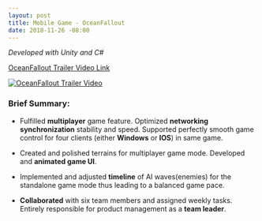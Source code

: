 ```yaml
---
layout: post
title: Mobile Game - OceanFallout
date: 2018-11-26 -08:00
---
```


*Developed with Unity and C#*

[OceanFallout Trailer Video Link](https://www.youtube.com/watch?v=a9DGwLcpWWQ)

[![OceanFallout Trailer Video](http://img.youtube.com/vi/a9DGwLcpWWQ/0.jpg)](https://www.youtube.com/watch?v=a9DGwLcpWWQ)

### Brief Summary:  
  
* Fulfilled **multiplayer** game feature. Optimized **networking synchronization** stability and speed. Supported perfectly smooth game control for four clients (either **Windows** or **IOS**) in same game.

* Created and polished terrains for multiplayer game mode. Developed and **animated game UI**.

* Implemented and adjusted **timeline** of AI waves(enemies) for the standalone game mode thus leading to a balanced game pace.

* **Collaborated** with six team members and assigned weekly tasks. Entirely responsible for product management as a **team leader**.



